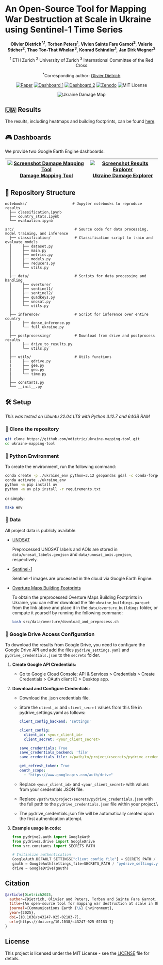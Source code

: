 # An Open-Source Tool for Mapping War Destruction at Scale in Ukraine using Sentinel-1 Time Series

<div align="center">

**Olivier Dietrich<sup>*,1</sup>**, **Torben Peters<sup>1</sup>**, **Vivien Sainte Fare Garnot<sup>2</sup>**, **Valerie Sticher<sup>2</sup>**, **Thao Ton-That Whelan<sup>3</sup>**, **Konrad Schindler<sup>1</sup>**, **Jan Dirk Wegner<sup>2</sup>**

<sup>1</sup> ETH Zurich
<sup>2</sup> University of Zurich
<sup>3</sup> International Committee of the Red Cross

<sup>*</sup>Corresponding author: [Olivier Dietrich](mailto:odietrich@ethz.ch)

[![Paper](https://img.shields.io/badge/arXiv-PDF-b31b1b)](https://arxiv.org/abs/2406.02506)
[![Dashboard 1](https://img.shields.io/badge/Damage_Mapping_Tool-link-blue)](https://olidietrich.users.earthengine.app/view/rapid-damage-assessment-sentinel1)
[![Dashboard 2](https://img.shields.io/badge/Ukraine_Damage_Explorer-link-gold)](https://olidietrich.users.earthengine.app/view/ukraine-damage-explorer)
[![Zenodo](https://img.shields.io/badge/Zenodo-link-green)](https://zenodo.org/records/14811504)
![MIT License](https://img.shields.io/badge/License-MIT-929292.svg)

![Ukraine Damage Map](doc/ukraine_damage_adm3_agg.png)

</div>





## 🇺🇦 Results
The results, including heatmaps and building footprints, can be found [here](https://zenodo.org/records/14811504).

## 🎮 Dashboards
We provide two Google Earth Engine dashboards:

|[![Screenshot Damage Mapping Tool](doc/webapp_damage_mapping_tool.jpg)](https://olidietrich.users.earthengine.app/view/rapid-damage-assessment-sentinel1)<br>[Damage Mapping Tool](https://olidietrich.users.earthengine.app/view/rapid-damage-assessment-sentinel1)|[![Screenshot Results Explorer](doc/webapp_results_explorer.jpg)](https://olidietrich.users.earthengine.app/view/ukraine-damage-explorer)<br>[Ukraine Damage Explorer](https://olidietrich.users.earthengine.app/view/ukraine-damage-explorer)|
|:-:|:-:|





## 🌲 Repository Structure

```
notebooks/                     # Jupyter notebooks to reproduce results
  ├── classification.ipynb
  ├── country_stats.ipynb
  └── evaluation.ipynb

src/                            # Source code for data processing, model training, and inference
  ├── classification/           # Classification script to train and evaluate models
  │     ├── dataset.py
  │     ├── main.py
  │     ├── metrics.py
  │     ├── models.py
  │     ├── reducers.py
  │     └── utils.py
  │
  ├── data/                     # Scripts for data processing and handling
  │     ├── overture/
  │     ├── sentinel1/
  │     ├── sentinel2/
  │     ├── quadkeys.py
  │     ├── unosat.py
  │     └── utils.py
  │
  ├── inference/                # Script for inference over entire country
  │     ├── dense_inference.py
  │     └── full_ukraine.py
  │
  ├── postprocessing/           # Download from drive and postprocess results
  │     ├── drive_to_results.py
  │     └── utils.py
  │
  ├── utils/                    # Utils functions
  |     ├── gdrive.py
  |     ├── gee.py
  |     ├── geo.py
  |     └── time.py
  │
  ├── constants.py
  └── __init__.py
```

## 🛠️ Setup

*This was tested on Ubuntu 22.04 LTS with Python 3.12.7 and 64GB RAM*

### 🐑 Clone the repository
```bash
git clone https://github.com/odietric/ukraine-mapping-tool.git
cd ukraine-mapping-tool
```

### 🐍 Python Environment
To create the environment, run the following command:

```bash
conda create -p ./ukraine_env python=3.12 geopandas gdal -c conda-forge --strict-channel-priority --yes
conda activate ./ukraine_env
python -m pip install uv
python -m uv pip install -r requirements.txt
```
or simply:

```bash
make env
```

### 💾 Data
All project data is publicly available:

- [UNOSAT](https://unosat.org/products/)

  Preprocessed UNOSAT labels and AOIs are stored in `data/unosat_labels.geojson` and `data/unosat_aois.geojson`, respectively.
- [Sentinel-1](https://scihub.copernicus.eu/)

  Sentinel-1 images are processed in the cloud via Google Earth Engine.
- [Overture Maps Building Footprints](https://docs.overturemaps.org/guides/buildings/#14/32.58453/-117.05154/0/60)

  To obtain the preprocessed Overture Maps Building Footprints in Ukraine, you can either download the file `ukraine_buildings.parquet` from the link above and place it in the `data/overture_buildings` folder, or compute it yourself by running the following command:

  ```bash
  bash src/data/overture/download_and_preprocess.sh
  ```

### 💽 Google Drive Access Configuration

To download the results from Google Drive, you need to configure the Google Drive API and add the files `pydrive_settings.yaml` and `pydrive_credentials.json` to the `secrets` folder.

1. **Create Google API Credentials:**

    * Go to Google Cloud Console: API & Services > Credentials > Create Credentials > OAuth client ID > Desktop app.

2. **Download and Configure Credentials:**

    * Download the .json credentials file.

    * Store the `client_id` and `client_secret` values from this file in pydrive_settings.yaml as follows:

      ```yaml
      client_config_backend: 'settings'

      client_config:
        client_id: <your_client_id>
        client_secret: <your_client_secret>

      save_credentials: True
      save_credentials_backend: 'file'
      save_credentials_file: </path/to/project/>secrets/pydrive_credentials.json

      get_refresh_token: True
      oauth_scope:
        - "https://www.googleapis.com/auth/drive"
      ```

    * Replace `<your_client_id>` and `<your_client_secret>` with values from your credentials JSON file.

    * Replace `/path/to/project/secrets/pydrive_credentials.json` with the full path to the `pydrive_credentials.json` file within your project.\
    * The pydrive_credentials.json file will be automatically created upon the first authentication attempt.

3. **Example usage in code:**

      ```python
      from pydrive2.auth import GoogleAuth
      from pydrive2.drive import GoogleDrive
      from src.constants import SECRETS_PATH

      # Initialize authentication
      GoogleAuth.DEFAULT_SETTINGS["client_config_file"] = SECRETS_PATH / "pydrive_credentials.json"
      gauth = GoogleAuth(settings_file=SECRETS_PATH / "pydrive_settings.yaml")
      drive = GoogleDrive(gauth)
      ```

## Citation
```bibtex
@article{Dietrich2025,
  author={Dietrich, Olivier and Peters, Torben and Sainte Fare Garnot, Vivien and Sticher, Valerie and Ton-That Whelan, Thao and Schindler, Konrad and Wegner, Jan Dirk},
  title={An open-source tool for mapping war destruction at scale in Ukraine using Sentinel-1 time series},
  journal={Communications Earth {\&} Environment},
  year={2025},
  doi={10.1038/s43247-025-02183-7},
  url={https://doi.org/10.1038/s43247-025-02183-7}
}
```

## License
This project is licensed under the MIT License - see the [LICENSE](LICENSE) file for details.
